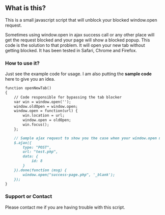 ## What is this?

This is a small javascript script that will unblock your blocked window.open request.

Sometimes using window.open in ajax success call or any other place will get the request blocked and your page will show a blocked popup.
This code is the solution to that problem. It will open your new tab without getting blocked. 
It has been tested in Safari, Chrome and Firefox.

### How to use it?

Just see the example code for usage. I am also putting the **sample code** here to give you an idea.

```markdown
function openNewTab()
{
    // Code responsible for bypassing the tab blocker
    var win = window.open('');
    window.oldOpen = window.open;
    window.open = function(url) {
        win.location = url;
        window.open = oldOpen;
        win.focus();
    };

    // Sample ajax request to show you the case when your window.open may block your new tab requests
    $.ajax({
        type: "POST",
        url: "test.php",
        data: {
            id: 8
        }
    }).done(function (msg) {
        window.open("success-page.php", '_blank');
    });
}
```


### Support or Contact

Please contact me if you are having trouble with this script.
